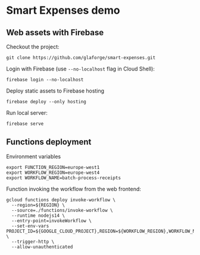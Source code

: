 # Smart Expenses demo

## Web assets with Firebase

Checkout the project:
```
git clone https://github.com/glaforge/smart-expenses.git
```

Login with Firebase (use `--no-localhost` flag in Cloud Shell):
```
firebase login --no-localhost
```

Deploy static assets to Firebase hosting
```
firebase deploy --only hosting
```

Run local server:
```
firebase serve
```

## Functions deployment

Environment variables
```
export FUNCTION_REGION=europe-west1
export WORKFLOW_REGION=europe-west4
export WORKFLOW_NAME=batch-process-receipts
```

Function invoking the workflow from the web frontend:
```
gcloud functions deploy invoke-workflow \
  --region=${REGION} \
  --source=./functions/invoke-workflow \
  --runtime nodejs14 \
  --entry-point=invokeWorkflow \
  --set-env-vars PROJECT_ID=${GOOGLE_CLOUD_PROJECT},REGION=${WORKFLOW_REGION},WORKFLOW_NAME=${WORKFLOW_NAME} \
  --trigger-http \
  --allow-unauthenticated
```